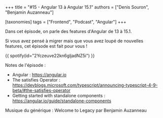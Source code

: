 +++
title = "#15 - Angular 13 à Angular 15.1"
authors = ["Denis Souron", "Benjamin Auzanneau"]

[taxonomies]
tags = ["Frontend", "Podcast", "Angular"]
+++

Dans cet épisode, on parle des features d'Angular de 13 à 15.1.

Si vous avez pensé à migrer mais que vous avez loupé de nouvelles features, cet épisode est fait pour vous !

<!-- more -->

{{ spotify(id="2Yczeuve22kn6gljadNZ5i") }}

Notes de l'épisode :

- Angular : https://angular.io
- The satisfies Operator : https://devblogs.microsoft.com/typescript/announcing-typescript-4-9-beta/#the-satisfies-operator
- Getting started with standalone components : https://angular.io/guide/standalone-components

Musique du générique : Welcome to Legacy par Benjamin Auzanneau
